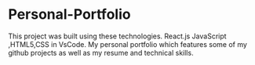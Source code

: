 # Personal-Portfolio
This project was built using these technologies. React.js JavaScript ,HTML5,CSS in VsCode. My personal portfolio which features some of my github projects as well as my resume and technical skills.

